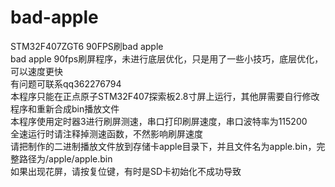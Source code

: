 # bad-apple
STM32F407ZGT6 90FPS刷bad apple  
bad apple 90fps刷屏程序，未进行底层优化，只是用了一些小技巧，底层优化，可以速度更快  
有问题可联系qq362276794  
本程序只能在正点原子STM32F407探索板2.8寸屏上运行，其他屏需要自行修改程序和重新合成bin播放文件  
本程序使用定时器3进行刷屏测速，串口打印刷屏速度，串口波特率为115200  
全速运行时请注释掉测速函数，不然影响刷屏速度  
请把制作的二进制播放文件放到存储卡apple目录下，并且文件名为apple.bin，完整路径为/apple/apple.bin  
如果出现花屏，请按复位键，有时是SD卡初始化不成功导致  
